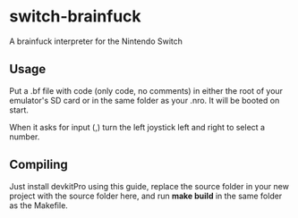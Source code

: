 # switch-brainfuck
A brainfuck interpreter for the Nintendo Switch

## Usage
Put a .bf file with code (only code, no comments) in either the root of your emulator's SD card or in the same folder as your .nro. It will be booted on start.

When it asks for input (,) turn the left joystick left and right to select a number.

## Compiling 
Just install devkitPro using this guide, replace the source folder in your new project with the source folder here, and run **make build** in the same folder as the Makefile.
